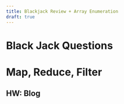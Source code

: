 ```yaml
---
title: Blackjack Review + Array Enumeration
draft: true
---
```


# Black Jack Questions

# Map, Reduce, Filter

## HW: Blog
